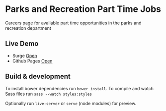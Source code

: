 # Parks and Recreation Part Time Jobs

Careers page for available part time opportunities in the parks and recreation department

## Live Demo

* Surge [Open](https://park-jobs.surge.sh)
* Github Pages [Open](https://david-meza.github.io/parks-part-time-jobs)

## Build & development

To install bower dependencies run `bower install`. To compile and watch Sass files run `sass --watch styles:styles`

Optionally run `live-server` or `serve` (node modules) for preview.